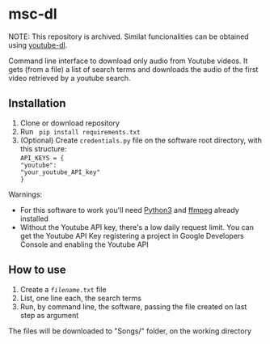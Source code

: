 # msc-dl
NOTE: This repository is archived. Similat funcionalities can be obtained using [youtube-dl](https://youtube-dl.org/).

Command line interface to download only audio from Youtube videos. It gets (from a file) a list of search terms and downloads the audio of the first video retrieved by a youtube search. 


## Installation
1. Clone or download repository
1. Run <code> pip install requirements.txt</code>
1. (Optional) Create <code>credentials.py</code> file on the software root directory, with this structure:<br><code>API_KEYS = {<br>"youtube": "your_youtube_API_key"<br>}</code>

Warnings: 
- For this software to work you'll need [Python3](https://www.python.org/) and [ffmpeg](https://www.ffmpeg.org/download.html) already installed
- Without the Youtube API key, there's a low daily request limit. You can get the Youtube API Key registering a project in Google Developers Console and enabling the Youtube API

## How to use
1. Create a <code>_filename_.txt</code> file
1. List, one line each, the search terms
1. Run, by command line, the software, passing the file created on last step as argument

The files will be downloaded to "Songs/" folder, on the working directory
